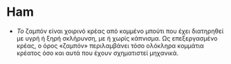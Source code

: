 # Ham
* *Το* ζαμπόν είναι χοιρινό κρέας από κομμένο μπούτι που έχει διατηρηθεί με υγρή ή ξηρή σκλήρυνση, με ή χωρίς κάπνισμα. Ως επεξεργασμένο κρέας, ο όρος «ζαμπόν» περιλαμβάνει τόσο ολόκληρα κομμάτια κρέατος όσο και αυτά που έχουν σχηματιστεί μηχανικά.
